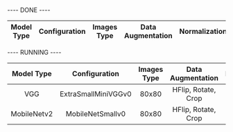 
---- DONE ----

|  Model Type |     Configuration    | Images Type |     Data Augmentation    |    Normalization   | Accuracy@1 |
|:-----------:|:--------------------:|:-----------:|:------------------------:|:------------------:|:----------:|



---- RUNNING ----

|   Model Type  |     Configuration    | Images Type |     Data Augmentation    |    Normalization   |    GPU    |
|:-------------:|:--------------------:|:-----------:|:------------------------:|:------------------:|:---------:|
|      VGG      | ExtraSmallMiniVGGv0  |    80x80    |    HFlip, Rotate, Crop   |      0_1range      |    P11    |
|  MobileNetv2  |   MobileNetSmallv0   |    80x80    |    HFlip, Rotate, Crop   |      0_1range      |    P11    |
